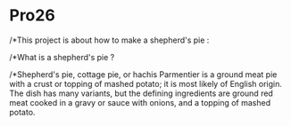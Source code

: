 # Pro26

/*This project is about how to make a shepherd's pie :

/*What is a shepherd's pie ?

/*Shepherd's pie, cottage pie, or hachis Parmentier is a ground meat pie with a crust or topping of mashed potato; it is most likely of English origin. The dish has many variants, but the defining ingredients are ground red meat cooked in a gravy or sauce with onions, and a topping of mashed potato.
